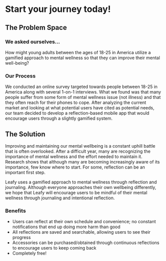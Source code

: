 # Start your journey today!

## The Problem Space
### We asked ourselves...
How might young adults between the ages of 18-25 in America utilize a gamified approach to mental wellness so that they can improve their mental well-being?

### Our Process
We conducted an online survey targeted towards people between 18-25 in America along with several 1-on-1 interviews. What we found was that many people suffer from some form of mental wellness issue (not illness) and that they often reach for their phones to cope. After analyzing the current market and looking at what potential users have cited as potential needs, our team decided to develop a reflection-based mobile app that would encourage users through a slightly gamified system.

## The Solution

Improving and maintaining our mental wellbeing is a constant uphill battle that is often overlooked. After a difficult year, many are recognizing the importance of mental wellness and the effort needed to maintain it. Research shows that although many are becoming increasingly aware of its importance, few know where to start. For some, reflection can be an important first step.

Leafy uses a gamified approach to mental wellness through reflection and journaling. Although everyone approaches their own wellbeing differently, we hope that Leafy will encourage users to be mindful of their mental wellness through journaling and intentional reflection.

### Benefits
- Users can reflect at their own schedule and convenience; no constant notifications that end up doing more harm than good
- All reflections are saved and searchable, allowing users to see their progress
- Accessories can be purchased/obtained through continuous reflections to encourage users to keep coming back
- Completely free!
